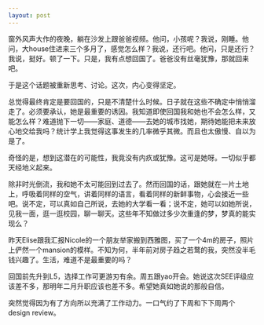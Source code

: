 ```yaml
---
layout: post
---
```


窗外风声大作的夜晚，躺在沙发上跟爸爸视频。他问，小孩呢？我说，刚睡。他问，大house住进来三个多月了，感觉怎么样？我说，还行吧。他问，只是还行？我说，挺好。顿了一下。只是，我有点想回国了。爸爸没有丝毫犹豫，那就回来吧。

于是这个话题被重新思考、讨论。这次，内心变得坚定。

总觉得最终肯定是要回国的，只是不清楚什么时候。日子就在这些不确定中悄悄溜走了。必须要承认，她是最重要的诱因。我知道即使回国我和她也不会怎么样，又能怎么样？难道抛下一切——家庭、道德——去她的城市找她，期待她能把未来放心地交给我吗？统计学上我觉得这事发生的几率微乎其微。而且也太傲慢、自以为是了。

奇怪的是，想到这潜在的可能性，我竟没有内疚或犹豫。这可是她呀。一切似乎都天经地义起来。

除非时光倒流，我和她不太可能回到过去了。然而回国的话，跟她就在一片土地上，呼吸着同样的空气，讲着同样的语言，看着同样的新鲜事物，心会接近一些吧。说不定，可以真如自己所说，去她的大学看一看；说不定，她可以如她所说，见我一面，逛一逛校园，聊一聊天。这些年不知做过多少次重逢的梦，梦真的能实现么？

昨天Elise跟我汇报Nicole的一个朋友举家搬到西雅图，买了一个4m的房子，照片上俨然一个mansion的模样。不知为何，半年前对房子趋之若鹜的我，突然没半毛钱兴趣了。生活，难道不是最重要的吗？

回国前先升到L5，选择工作可更游刃有余。周五跟yao开会。她说这次SEE评级应该差不多，那明年二月升职应该也差不多。希望她真如她说的那般自信。

突然觉得因为有了方向所以充满了工作动力。一口气约了下周和下下周两个design review。